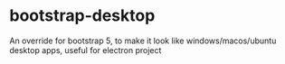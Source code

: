 # bootstrap-desktop
An override for bootstrap 5, to make it look like windows/macos/ubuntu desktop apps, useful for electron project
